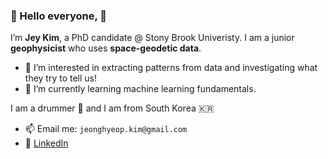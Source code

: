 ### 👋 Hello everyone, 👋
   I’m **Jey Kim**, a PhD candidate @ Stony Brook Univeristy. 
     I am a junior **geophysicist** who uses **space-geodetic data**.
     
- 👀 I’m interested in extracting patterns from data and investigating what they try to tell us!
- :robot: I’m currently learning  machine learning fundamentals.

I am a drummer :drum: and I am from South Korea :kr:

- 📫 Email me: `jeonghyeop.kim@gmail.com`
- :office: [LinkedIn](https://www.linkedin.com/in/jeykim/)

<!---
jey-kim/jey-kim is a ✨ special ✨ repository because its `README.md` (this file) appears on your GitHub profile.
You can click the Preview link to take a look at your changes.
--->
